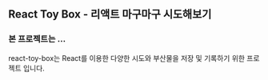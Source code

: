 ## React Toy Box - 리액트 마구마구 시도해보기

### 본 프로젝트는 ...
react-toy-box는 React를 이용한 다양한 시도와 부산물을 저장 및 기록하기 위한 프로젝트 입니다.